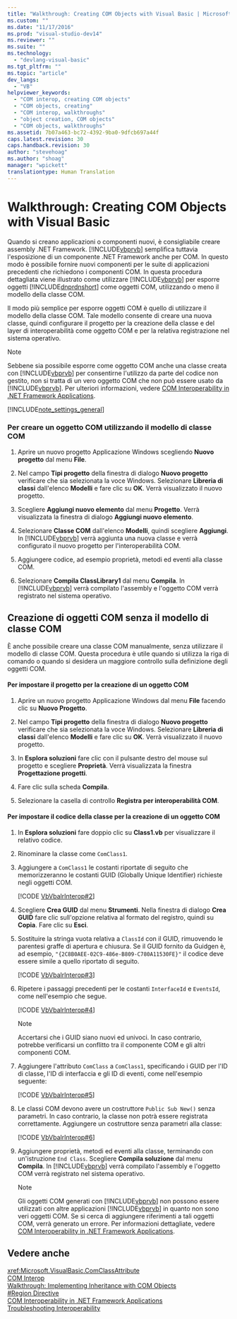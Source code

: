 ```yaml
---
title: "Walkthrough: Creating COM Objects with Visual Basic | Microsoft Docs"
ms.custom: ""
ms.date: "11/17/2016"
ms.prod: "visual-studio-dev14"
ms.reviewer: ""
ms.suite: ""
ms.technology: 
  - "devlang-visual-basic"
ms.tgt_pltfrm: ""
ms.topic: "article"
dev_langs: 
  - "VB"
helpviewer_keywords: 
  - "COM interop, creating COM objects"
  - "COM objects, creating"
  - "COM interop, walkthroughs"
  - "object creation, COM objects"
  - "COM objects, walkthroughs"
ms.assetid: 7b07a463-bc72-4392-9ba0-9dfcb697a44f
caps.latest.revision: 30
caps.handback.revision: 30
author: "stevehoag"
ms.author: "shoag"
manager: "wpickett"
translationtype: Human Translation
---
```

# Walkthrough: Creating COM Objects with Visual Basic
Quando si creano applicazioni o componenti nuovi, è consigliabile creare assembly .NET Framework.  [!INCLUDE[vbprvb](../../../csharp/programming-guide/concepts/linq/includes/vbprvb_md.md)] semplifica tuttavia l'esposizione di un componente .NET Framework anche per COM.  In questo modo è possibile fornire nuovi componenti per le suite di applicazioni precedenti che richiedono i componenti COM.  In questa procedura dettagliata viene illustrato come utilizzare [!INCLUDE[vbprvb](../../../csharp/programming-guide/concepts/linq/includes/vbprvb_md.md)] per esporre oggetti [!INCLUDE[dnprdnshort](../../../csharp/getting-started/includes/dnprdnshort_md.md)] come oggetti COM, utilizzando o meno il modello della classe COM.  
  
 Il modo più semplice per esporre oggetti COM è quello di utilizzare il modello della classe COM.  Tale modello consente di creare una nuova classe, quindi configurare il progetto per la creazione della classe e del layer di interoperabilità come oggetto COM e per la relativa registrazione nel sistema operativo.  
  
> [!NOTE]
>  Sebbene sia possibile esporre come oggetto COM anche una classe creata con [!INCLUDE[vbprvb](../../../csharp/programming-guide/concepts/linq/includes/vbprvb_md.md)] per consentirne l'utilizzo da parte del codice non gestito, non si tratta di un vero oggetto COM che non può essere usato da [!INCLUDE[vbprvb](../../../csharp/programming-guide/concepts/linq/includes/vbprvb_md.md)].  Per ulteriori informazioni, vedere [COM Interoperability in .NET Framework Applications](../../../visual-basic/programming-guide/com-interop/com-interoperability-in-net-framework-applications.md).  
  
 [!INCLUDE[note_settings_general](../../../csharp/language-reference/compiler-messages/includes/note_settings_general_md.md)]  
  
### Per creare un oggetto COM utilizzando il modello di classe COM  
  
1.  Aprire un nuovo progetto Applicazione Windows scegliendo **Nuovo progetto** dal menu **File**.  
  
2.  Nel campo **Tipi progetto** della finestra di dialogo **Nuovo progetto** verificare che sia selezionata la voce Windows.  Selezionare **Libreria di classi** dall'elenco **Modelli** e fare clic su **OK**.  Verrà visualizzato il nuovo progetto.  
  
3.  Scegliere **Aggiungi nuovo elemento** dal menu **Progetto**.  Verrà visualizzata la finestra di dialogo **Aggiungi nuovo elemento**.  
  
4.  Selezionare **Classe COM** dall'elenco **Modelli**, quindi scegliere **Aggiungi**.  In [!INCLUDE[vbprvb](../../../csharp/programming-guide/concepts/linq/includes/vbprvb_md.md)] verrà aggiunta una nuova classe e verrà configurato il nuovo progetto per l'interoperabilità COM.  
  
5.  Aggiungere codice, ad esempio proprietà, metodi ed eventi alla classe COM.  
  
6.  Selezionare **Compila ClassLibrary1** dal menu **Compila**.  In [!INCLUDE[vbprvb](../../../csharp/programming-guide/concepts/linq/includes/vbprvb_md.md)] verrà compilato l'assembly e l'oggetto COM verrà registrato nel sistema operativo.  
  
## Creazione di oggetti COM senza il modello di classe COM  
 È anche possibile creare una classe COM manualmente, senza utilizzare il modello di classe COM.  Questa procedura è utile quando si utilizza la riga di comando o quando si desidera un maggiore controllo sulla definizione degli oggetti COM.  
  
#### Per impostare il progetto per la creazione di un oggetto COM  
  
1.  Aprire un nuovo progetto Applicazione Windows dal menu **File** facendo clic su **Nuovo Progetto**.  
  
2.  Nel campo **Tipi progetto** della finestra di dialogo **Nuovo progetto** verificare che sia selezionata la voce Windows.  Selezionare **Libreria di classi** dall'elenco **Modelli** e fare clic su **OK**.  Verrà visualizzato il nuovo progetto.  
  
3.  In **Esplora soluzioni** fare clic con il pulsante destro del mouse sul progetto e scegliere **Proprietà**.  Verrà visualizzata la finestra **Progettazione progetti**.  
  
4.  Fare clic sulla scheda **Compila**.  
  
5.  Selezionare la casella di controllo **Registra per interoperabilità COM**.  
  
#### Per impostare il codice della classe per la creazione di un oggetto COM  
  
1.  In **Esplora soluzioni** fare doppio clic su **Class1.vb** per visualizzare il relativo codice.  
  
2.  Rinominare la classe come `ComClass1`.  
  
3.  Aggiungere a `ComClass1` le costanti riportate di seguito  che memorizzeranno le costanti GUID \(Globally Unique Identifier\) richieste negli oggetti COM.  
  
     [!CODE [VbVbalrInterop#2](../CodeSnippet/VS_Snippets_VBCSharp/VbVbalrInterop#2)]  
  
4.  Scegliere **Crea GUID** dal menu **Strumenti**.  Nella finestra di dialogo **Crea GUID** fare clic sull'opzione relativa al formato del registro, quindi su **Copia**.  Fare clic su **Esci**.  
  
5.  Sostituire la stringa vuota relativa a `ClassId` con il GUID, rimuovendo le parentesi graffe di apertura e chiusura.  Se il GUID fornito da Guidgen è, ad esempio, `"{2C8B0AEE-02C9-486e-B809-C780A11530FE}"` il codice deve essere simile a quello riportato di seguito.  
  
     [!CODE [VbVbalrInterop#3](../CodeSnippet/VS_Snippets_VBCSharp/VbVbalrInterop#3)]  
  
6.  Ripetere i passaggi precedenti per le costanti `InterfaceId` e `EventsId`, come nell'esempio che segue.  
  
     [!CODE [VbVbalrInterop#4](../CodeSnippet/VS_Snippets_VBCSharp/VbVbalrInterop#4)]  
  
    > [!NOTE]
    >  Accertarsi che i GUID siano nuovi ed univoci. In caso contrario, potrebbe verificarsi un conflitto tra il componente COM e gli altri componenti COM.  
  
7.  Aggiungere l'attributo `ComClass` a `ComClass1`, specificando i GUID per l'ID di classe, l'ID di interfaccia e gli ID di eventi, come nell'esempio seguente:  
  
     [!CODE [VbVbalrInterop#5](../CodeSnippet/VS_Snippets_VBCSharp/VbVbalrInterop#5)]  
  
8.  Le classi COM devono avere un costruttore `Public Sub New()` senza parametri. In caso contrario, la classe non potrà essere registrata correttamente.  Aggiungere un costruttore senza parametri alla classe:  
  
     [!CODE [VbVbalrInterop#6](../CodeSnippet/VS_Snippets_VBCSharp/VbVbalrInterop#6)]  
  
9. Aggiungere proprietà, metodi ed eventi alla classe, terminando con un'istruzione `End Class`.  Scegliere **Compila soluzione** dal menu **Compila**.  In [!INCLUDE[vbprvb](../../../csharp/programming-guide/concepts/linq/includes/vbprvb_md.md)] verrà compilato l'assembly e l'oggetto COM verrà registrato nel sistema operativo.  
  
    > [!NOTE]
    >  Gli oggetti COM generati con [!INCLUDE[vbprvb](../../../csharp/programming-guide/concepts/linq/includes/vbprvb_md.md)] non possono essere utilizzati con altre applicazioni [!INCLUDE[vbprvb](../../../csharp/programming-guide/concepts/linq/includes/vbprvb_md.md)] in quanto non sono veri oggetti COM.  Se si cerca di aggiungere riferimenti a tali oggetti COM, verrà generato un errore.  Per informazioni dettagliate, vedere [COM Interoperability in .NET Framework Applications](../../../visual-basic/programming-guide/com-interop/com-interoperability-in-net-framework-applications.md).  
  
## Vedere anche  
 <xref:Microsoft.VisualBasic.ComClassAttribute>   
 [COM Interop](../../../visual-basic/programming-guide/com-interop/index.md)   
 [Walkthrough: Implementing Inheritance with COM Objects](../../../visual-basic/programming-guide/com-interop/walkthrough-implementing-inheritance-with-com-objects.md)   
 [\#Region Directive](../../../visual-basic/language-reference/directives/region-directive.md)   
 [COM Interoperability in .NET Framework Applications](../../../visual-basic/programming-guide/com-interop/com-interoperability-in-net-framework-applications.md)   
 [Troubleshooting Interoperability](../../../visual-basic/programming-guide/com-interop/troubleshooting-interoperability.md)